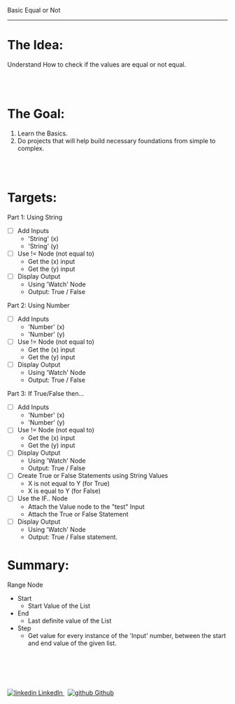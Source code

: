 Basic Equal or Not

---
# The Idea:

Understand How to check if the values are equal or not equal.

<br>
</br>

# The Goal:

1. Learn the Basics.
2. Do projects that will help build necessary foundations from simple to complex.

<br>
</br>

# Targets:

Part 1: Using String
- [ ]  Add Inputs
    - 'String' (x)
    - 'String' (y)
- [ ]  Use != Node (not equal to)
    - Get the (x) input
    - Get the (y) input
- [ ]  Display  Output
    - Using 'Watch' Node
    - Output: True / False

Part 2: Using Number
- [ ]  Add Inputs
    - 'Number' (x)
    - 'Number' (y)
- [ ]  Use != Node (not equal to)
    - Get the (x) input
    - Get the (y) input
- [ ]  Display  Output
    - Using 'Watch' Node
    - Output: True / False

Part 3: If True/False then...
- [ ]  Add Inputs
    - 'Number' (x)
    - 'Number' (y)
- [ ]  Use != Node (not equal to)
    - Get the (x) input
    - Get the (y) input
- [ ]  Display  Output
    - Using 'Watch' Node
    - Output: True / False
- [ ]  Create True or False Statements using String Values
    - X is not equal to Y (for True)
    - X is equal to Y (for False)
- [ ]  Use the IF.. Node
    - Attach the Value node to the "test" Input
    - Attach the True or False Statement
- [ ]  Display  Output
    - Using 'Watch' Node
    - Output: True / False statement.


# Summary:
Range Node
  - Start
    - Start Value of the List
  - End
    - Last definite value of the List
  - Step
    - Get value for every instance of the 'Input' number, between the start and end value of the given list.



<br>
</br>
<br>
</br>
<p>
  <a href="https://www.linkedin.com/in/binoootuliao/" rel="nofollow noreferrer">
    <img src="https://i.stack.imgur.com/gVE0j.png" alt="linkedin"> LinkedIn
  </a> &nbsp; 
  <a href="https://github.com/melbinoooo" rel="nofollow noreferrer">
    <img src="https://i.stack.imgur.com/tskMh.png" alt="github"> Github
  </a>
</p>

